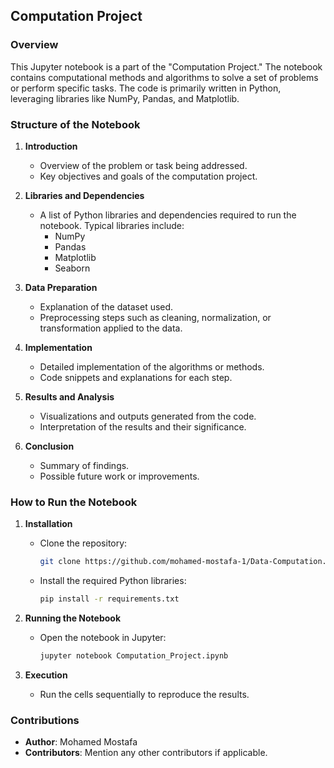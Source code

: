 ## Computation Project

### Overview
This Jupyter notebook is a part of the "Computation Project." The notebook contains computational methods and algorithms to solve a set of problems or perform specific tasks. The code is primarily written in Python, leveraging libraries like NumPy, Pandas, and Matplotlib.

### Structure of the Notebook
1. **Introduction**
   - Overview of the problem or task being addressed.
   - Key objectives and goals of the computation project.

2. **Libraries and Dependencies**
   - A list of Python libraries and dependencies required to run the notebook. Typical libraries include:
     - NumPy
     - Pandas
     - Matplotlib
     - Seaborn

3. **Data Preparation**
   - Explanation of the dataset used.
   - Preprocessing steps such as cleaning, normalization, or transformation applied to the data.

4. **Implementation**
   - Detailed implementation of the algorithms or methods.
   - Code snippets and explanations for each step.

5. **Results and Analysis**
   - Visualizations and outputs generated from the code.
   - Interpretation of the results and their significance.

6. **Conclusion**
   - Summary of findings.
   - Possible future work or improvements.

### How to Run the Notebook
1. **Installation**
   - Clone the repository:
     ```bash
     git clone https://github.com/mohamed-mostafa-1/Data-Computation.git
     ```
   - Install the required Python libraries:
     ```bash
     pip install -r requirements.txt
     ```

2. **Running the Notebook**
   - Open the notebook in Jupyter:
     ```bash
     jupyter notebook Computation_Project.ipynb
     ```

3. **Execution**
   - Run the cells sequentially to reproduce the results.

### Contributions
- **Author**: Mohamed Mostafa
- **Contributors**: Mention any other contributors if applicable.
